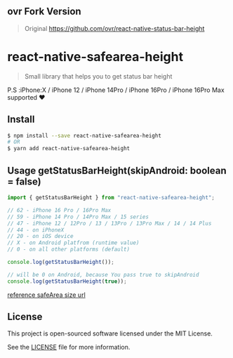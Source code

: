 ## ovr Fork Version

> Original https://github.com/ovr/react-native-status-bar-height

# react-native-safearea-height

> Small library that helps you to get status bar height

P.S :iPhone:X / iPhone 12 / iPhone 14Pro / iPhone 16Pro / iPhone 16Pro Max supported :heart:

## Install

```bash
$ npm install --save react-native-safearea-height
# OR
$ yarn add react-native-safearea-height
```

## Usage getStatusBarHeight(skipAndroid: boolean = false)

```js
import { getStatusBarHeight } from "react-native-safearea-height";

// 62 - iPhone 16 Pro / 16Pro Max
// 59 - iPhone 14 Pro / 14Pro Max / 15 series
// 47 - iPhone 12 / 12Pro / 13 / 13Pro / 13Pro Max / 14 / 14 Plus
// 44 - on iPhoneX
// 20 - on iOS device
// X - on Android platfrom (runtime value)
// 0 - on all other platforms (default)

console.log(getStatusBarHeight());

// will be 0 on Android, because You pass true to skipAndroid
console.log(getStatusBarHeight(true));
```

[reference safeArea size url](https://useyourloaf.com/)

## License

This project is open-sourced software licensed under the MIT License.

See the [LICENSE](LICENSE) file for more information.
